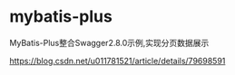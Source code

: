 # mybatis-plus
MyBatis-Plus整合Swagger2.8.0示例,实现分页数据展示

https://blog.csdn.net/u011781521/article/details/79698591